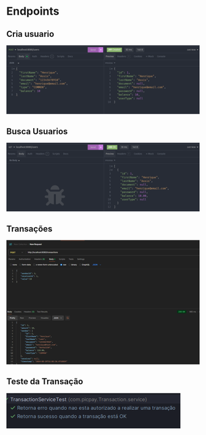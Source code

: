 # Endpoints

## Cria usuario
![alt text](image-1.png)

## Busca Usuarios
![alt text](image-2.png)

## Transações
![img.png](img.png)

## Teste da Transação
![img_1.png](img_1.png)


